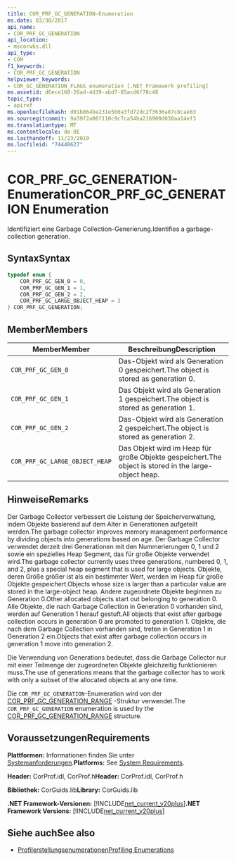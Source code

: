 ```yaml
---
title: COR_PRF_GC_GENERATION-Enumeration
ms.date: 03/30/2017
api_name:
- COR_PRF_GC_GENERATION
api_location:
- mscorwks.dll
api_type:
- COM
f1_keywords:
- COR_PRF_GC_GENERATION
helpviewer_keywords:
- COR_GC_GENERATION_FLAGS enumeration [.NET Framework profiling]
ms.assetid: d6ece160-26ad-4d39-abd7-05acd6f78c48
topic_type:
- apiref
ms.openlocfilehash: d01b864be231e5b0a3fd72dc2f3636a87c8cae83
ms.sourcegitcommit: 9a39f2a06f110c9c7ca54ba216900d038aa14ef3
ms.translationtype: MT
ms.contentlocale: de-DE
ms.lasthandoff: 11/23/2019
ms.locfileid: "74448627"
---
```

# <a name="cor_prf_gc_generation-enumeration"></a><span data-ttu-id="842e5-102">COR_PRF_GC_GENERATION-Enumeration</span><span class="sxs-lookup"><span data-stu-id="842e5-102">COR_PRF_GC_GENERATION Enumeration</span></span>
<span data-ttu-id="842e5-103">Identifiziert eine Garbage Collection-Generierung.</span><span class="sxs-lookup"><span data-stu-id="842e5-103">Identifies a garbage-collection generation.</span></span>  
  
## <a name="syntax"></a><span data-ttu-id="842e5-104">Syntax</span><span class="sxs-lookup"><span data-stu-id="842e5-104">Syntax</span></span>  
  
```cpp  
typedef enum {  
    COR_PRF_GC_GEN_0 = 0,  
    COR_PRF_GC_GEN_1 = 1,  
    COR_PRF_GC_GEN_2 = 2,  
    COR_PRF_GC_LARGE_OBJECT_HEAP = 3  
} COR_PRF_GC_GENERATION;  
```  
  
## <a name="members"></a><span data-ttu-id="842e5-105">Member</span><span class="sxs-lookup"><span data-stu-id="842e5-105">Members</span></span>  
  
|<span data-ttu-id="842e5-106">Member</span><span class="sxs-lookup"><span data-stu-id="842e5-106">Member</span></span>|<span data-ttu-id="842e5-107">Beschreibung</span><span class="sxs-lookup"><span data-stu-id="842e5-107">Description</span></span>|  
|------------|-----------------|  
|`COR_PRF_GC_GEN_0`|<span data-ttu-id="842e5-108">Das-Objekt wird als Generation 0 gespeichert.</span><span class="sxs-lookup"><span data-stu-id="842e5-108">The object is stored as generation 0.</span></span>|  
|`COR_PRF_GC_GEN_1`|<span data-ttu-id="842e5-109">Das Objekt wird als Generation 1 gespeichert.</span><span class="sxs-lookup"><span data-stu-id="842e5-109">The object is stored as generation 1.</span></span>|  
|`COR_PRF_GC_GEN_2`|<span data-ttu-id="842e5-110">Das-Objekt wird als Generation 2 gespeichert.</span><span class="sxs-lookup"><span data-stu-id="842e5-110">The object is stored as generation 2.</span></span>|  
|`COR_PRF_GC_LARGE_OBJECT_HEAP`|<span data-ttu-id="842e5-111">Das Objekt wird im Heap für große Objekte gespeichert.</span><span class="sxs-lookup"><span data-stu-id="842e5-111">The object is stored in the large-object heap.</span></span>|  
  
## <a name="remarks"></a><span data-ttu-id="842e5-112">Hinweise</span><span class="sxs-lookup"><span data-stu-id="842e5-112">Remarks</span></span>  
 <span data-ttu-id="842e5-113">Der Garbage Collector verbessert die Leistung der Speicherverwaltung, indem Objekte basierend auf dem Alter in Generationen aufgeteilt werden.</span><span class="sxs-lookup"><span data-stu-id="842e5-113">The garbage collector improves memory management performance by dividing objects into generations based on age.</span></span> <span data-ttu-id="842e5-114">Der Garbage Collector verwendet derzeit drei Generationen mit den Nummerierungen 0, 1 und 2 sowie ein spezielles Heap Segment, das für große Objekte verwendet wird.</span><span class="sxs-lookup"><span data-stu-id="842e5-114">The garbage collector currently uses three generations, numbered 0, 1, and 2, plus a special heap segment that is used for large objects.</span></span> <span data-ttu-id="842e5-115">Objekte, deren Größe größer ist als ein bestimmter Wert, werden im Heap für große Objekte gespeichert.</span><span class="sxs-lookup"><span data-stu-id="842e5-115">Objects whose size is larger than a particular value are stored in the large-object heap.</span></span> <span data-ttu-id="842e5-116">Andere zugeordnete Objekte beginnen zu Generation 0.</span><span class="sxs-lookup"><span data-stu-id="842e5-116">Other allocated objects start out belonging to generation 0.</span></span> <span data-ttu-id="842e5-117">Alle Objekte, die nach Garbage Collection in Generation 0 vorhanden sind, werden auf Generation 1 herauf gestuft.</span><span class="sxs-lookup"><span data-stu-id="842e5-117">All objects that exist after garbage collection occurs in generation 0 are promoted to generation 1.</span></span> <span data-ttu-id="842e5-118">Objekte, die nach dem Garbage Collection vorhanden sind, treten in Generation 1 in Generation 2 ein.</span><span class="sxs-lookup"><span data-stu-id="842e5-118">Objects that exist after garbage collection occurs in generation 1 move into generation 2.</span></span>  
  
 <span data-ttu-id="842e5-119">Die Verwendung von Generations bedeutet, dass die Garbage Collector nur mit einer Teilmenge der zugeordneten Objekte gleichzeitig funktionieren muss.</span><span class="sxs-lookup"><span data-stu-id="842e5-119">The use of generations means that the garbage collector has to work with only a subset of the allocated objects at any one time.</span></span>  
  
 <span data-ttu-id="842e5-120">Die `COR_PRF_GC_GENERATION`-Enumeration wird von der [COR_PRF_GC_GENERATION_RANGE](../../../../docs/framework/unmanaged-api/profiling/cor-prf-gc-generation-range-structure.md) -Struktur verwendet.</span><span class="sxs-lookup"><span data-stu-id="842e5-120">The `COR_PRF_GC_GENERATION` enumeration is used by the [COR_PRF_GC_GENERATION_RANGE](../../../../docs/framework/unmanaged-api/profiling/cor-prf-gc-generation-range-structure.md) structure.</span></span>  
  
## <a name="requirements"></a><span data-ttu-id="842e5-121">Voraussetzungen</span><span class="sxs-lookup"><span data-stu-id="842e5-121">Requirements</span></span>  
 <span data-ttu-id="842e5-122">**Plattformen:** Informationen finden Sie unter [Systemanforderungen](../../../../docs/framework/get-started/system-requirements.md).</span><span class="sxs-lookup"><span data-stu-id="842e5-122">**Platforms:** See [System Requirements](../../../../docs/framework/get-started/system-requirements.md).</span></span>  
  
 <span data-ttu-id="842e5-123">**Header:** CorProf.idl, CorProf.h</span><span class="sxs-lookup"><span data-stu-id="842e5-123">**Header:** CorProf.idl, CorProf.h</span></span>  
  
 <span data-ttu-id="842e5-124">**Bibliothek:** CorGuids.lib</span><span class="sxs-lookup"><span data-stu-id="842e5-124">**Library:** CorGuids.lib</span></span>  
  
 <span data-ttu-id="842e5-125">**.NET Framework-Versionen:** [!INCLUDE[net_current_v20plus](../../../../includes/net-current-v20plus-md.md)]</span><span class="sxs-lookup"><span data-stu-id="842e5-125">**.NET Framework Versions:** [!INCLUDE[net_current_v20plus](../../../../includes/net-current-v20plus-md.md)]</span></span>  
  
## <a name="see-also"></a><span data-ttu-id="842e5-126">Siehe auch</span><span class="sxs-lookup"><span data-stu-id="842e5-126">See also</span></span>

- [<span data-ttu-id="842e5-127">Profilerstellungsenumerationen</span><span class="sxs-lookup"><span data-stu-id="842e5-127">Profiling Enumerations</span></span>](../../../../docs/framework/unmanaged-api/profiling/profiling-enumerations.md)
